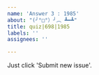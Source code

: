 ```yaml
---
name: 'Answer 3 : 1985'
about: "(╯°□°）╯︵ ┻━┻"
title: quiz|698|1985
labels: ''
assignees: ''

---
```


Just click 'Submit new issue'.
